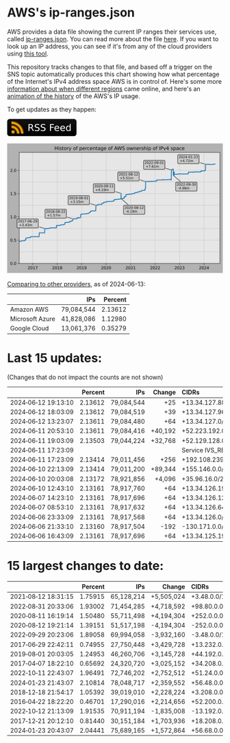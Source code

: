 # AWS's ip-ranges.json

AWS provides a data file showing the current IP ranges their
services use, called [ip-ranges.json](https://ip-ranges.amazonaws.com/ip-ranges.json).
You can read more about the file [here](https://docs.aws.amazon.com/general/latest/gr/aws-ip-ranges.html).
If you want to look up an IP address, you can see if it's from any of the cloud providers using [this tool](https://cloud-ips.s3-us-west-2.amazonaws.com/index.html).

This repository tracks changes to that file, and based off a trigger on the SNS 
topic automatically produces this chart showing how what percentage of the 
Internet's IPv4 address space AWS is in control of.  Here's some 
more [information about when different regions](announces.md) came 
online, and here's an [animation of the history](https://youtu.be/Su25yl7eol8) 
of the AWS's IP usage.

To get updates as they happen:

[![RSS Icon](images/rss_badge.svg)](https://raw.githubusercontent.com/seligman/aws-ip-ranges/master/rss.xml)

![History of AWS](history_count.svg)

[Comparing to other providers](https://github.com/seligman/cloud_sizes), as of 2024-06-13:

| | IPs | Percent |
| --- | ---: | ---: |
| Amazon AWS | 79,084,544 | 2.13612 |
| Microsoft Azure | 41,828,086 | 1.12980 |
| Google Cloud | 13,061,376 | 0.35279 |


# Last 15 updates:

(Changes that do not impact the counts are not shown)

| | Percent | IPs | Change | CIDRs |
| :--- | ---: | ---: | ---: | :--- |
| 2024&#8209;06&#8209;12&nbsp;19:13:10 | 2.13612 | 79,084,544 | +25 | +13.34.127.88/29,&nbsp;+13.34.127.64/30,&nbsp;+13.34.127.84/30,&nbsp;... |
| 2024&#8209;06&#8209;12&nbsp;18:03:09 | 2.13612 | 79,084,519 | +39 | +13.34.127.96/27,&nbsp;+13.34.127.78/31,&nbsp;+13.34.127.68/32,&nbsp;... |
| 2024&#8209;06&#8209;12&nbsp;13:23:07 | 2.13611 | 79,084,480 | +64 | +13.34.127.0/26 |
| 2024&#8209;06&#8209;11&nbsp;20:53:10 | 2.13611 | 79,084,416 | +40,192 | +52.223.192.0/18,&nbsp;+99.181.64.0/18,&nbsp;+192.16.64.0/21,&nbsp;... |
| 2024&#8209;06&#8209;11&nbsp;19:03:09 | 2.13503 | 79,044,224 | +32,768 | +52.129.128.0/17 |
| 2024&#8209;06&#8209;11&nbsp;17:23:09 | | | | Service IVS_REALTIME |
| 2024&#8209;06&#8209;11&nbsp;17:23:09 | 2.13414 | 79,011,456 | +256 | +192.108.239.0/24 |
| 2024&#8209;06&#8209;10&nbsp;22:13:09 | 2.13414 | 79,011,200 | +89,344 | +155.146.0.0/16,&nbsp;+161.188.0.0/19,&nbsp;+139.56.16.0/20,&nbsp;... |
| 2024&#8209;06&#8209;10&nbsp;20:03:08 | 2.13172 | 78,921,856 | +4,096 | +35.96.16.0/20 |
| 2024&#8209;06&#8209;10&nbsp;12:43:10 | 2.13161 | 78,917,760 | +64 | +13.34.126.192/26 |
| 2024&#8209;06&#8209;07&nbsp;14:23:10 | 2.13161 | 78,917,696 | +64 | +13.34.126.128/26 |
| 2024&#8209;06&#8209;07&nbsp;08:53:10 | 2.13161 | 78,917,632 | +64 | +13.34.126.64/26 |
| 2024&#8209;06&#8209;06&nbsp;23:33:09 | 2.13161 | 78,917,568 | +64 | +13.34.126.0/26 |
| 2024&#8209;06&#8209;06&nbsp;21:33:10 | 2.13160 | 78,917,504 | -192 | -130.171.0.0/25,&nbsp;-130.171.0.128/26 |
| 2024&#8209;06&#8209;06&nbsp;16:43:09 | 2.13161 | 78,917,696 | +64 | +13.34.125.192/26 |


# 15 largest changes to date:

| | Percent | IPs | Change | CIDRs |
| :--- | ---: | ---: | ---: | :--- |
| 2021&#8209;08&#8209;12&nbsp;18:31:15 | 1.75915 | 65,128,214 | +5,505,024 | +3.48.0.0/12,&nbsp;+35.96.0.0/12,&nbsp;+3.152.0.0/13,&nbsp;... |
| 2022&#8209;08&#8209;31&nbsp;20:33:06 | 1.93002 | 71,454,285 | +4,718,592 | +98.80.0.0/12,&nbsp;+184.32.0.0/12,&nbsp;+13.184.0.0/13,&nbsp;... |
| 2020&#8209;08&#8209;11&nbsp;16:19:14 | 1.50480 | 55,711,498 | +4,194,304 | +252.0.0.0/10 |
| 2020&#8209;08&#8209;12&nbsp;19:21:14 | 1.39151 | 51,517,198 | -4,194,304 | -252.0.0.0/10 |
| 2022&#8209;09&#8209;29&nbsp;20:23:06 | 1.89058 | 69,994,058 | -3,932,160 | -3.48.0.0/12,&nbsp;-35.96.0.0/12,&nbsp;-3.240.0.0/13,&nbsp;... |
| 2017&#8209;06&#8209;29&nbsp;22:42:11 | 0.74955 | 27,750,448 | +3,429,728 | +13.232.0.0/13,&nbsp;+34.240.0.0/13,&nbsp;+35.168.0.0/13,&nbsp;... |
| 2019&#8209;08&#8209;01&nbsp;20:03:05 | 1.24953 | 46,260,706 | +3,145,728 | +44.192.0.0/10,&nbsp;-3.192.0.0/12 |
| 2017&#8209;04&#8209;07&nbsp;18:22:10 | 0.65692 | 24,320,720 | +3,025,152 | +34.208.0.0/12,&nbsp;+34.224.0.0/12,&nbsp;+13.58.0.0/15,&nbsp;... |
| 2022&#8209;10&#8209;11&nbsp;22:43:07 | 1.96491 | 72,746,202 | +2,752,512 | +51.24.0.0/13,&nbsp;+57.104.0.0/13,&nbsp;+51.20.0.0/14,&nbsp;... |
| 2024&#8209;01&#8209;23&nbsp;21:43:07 | 2.10814 | 78,048,717 | +2,359,552 | +56.48.0.0/13,&nbsp;+16.28.0.0/14,&nbsp;+16.64.0.0/14,&nbsp;... |
| 2018&#8209;12&#8209;18&nbsp;21:54:17 | 1.05392 | 39,019,010 | +2,228,224 | +3.208.0.0/12,&nbsp;+3.224.0.0/12,&nbsp;+13.48.0.0/15 |
| 2016&#8209;04&#8209;22&nbsp;18:22:20 | 0.46701 | 17,290,016 | +2,214,656 | +52.200.0.0/13,&nbsp;+52.208.0.0/13,&nbsp;+52.36.0.0/14,&nbsp;... |
| 2022&#8209;10&#8209;12&nbsp;21:13:09 | 1.91535 | 70,911,194 | -1,835,008 | -13.192.0.0/13,&nbsp;-16.28.0.0/14,&nbsp;-40.172.0.0/14,&nbsp;... |
| 2017&#8209;12&#8209;21&nbsp;20:12:10 | 0.81440 | 30,151,184 | +1,703,936 | +18.208.0.0/13,&nbsp;+18.204.0.0/14,&nbsp;+18.224.0.0/14,&nbsp;... |
| 2024&#8209;01&#8209;23&nbsp;20:43:07 | 2.04441 | 75,689,165 | +1,572,864 | +56.68.0.0/14,&nbsp;+56.128.0.0/14,&nbsp;+56.136.0.0/14,&nbsp;... |
